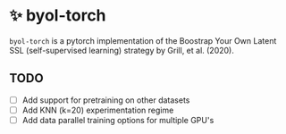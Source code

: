 # ✨ byol-torch
`byol-torch` is a pytorch implementation of the Boostrap Your Own Latent SSL (self-supervised learning) strategy by Grill, et al. (2020). 

## TODO
- [ ] Add support for pretraining on other datasets
- [ ] Add KNN (k=20) experimentation regime
- [ ] Add data parallel training options for multiple GPU's